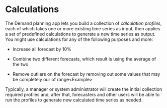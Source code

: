 ﻿# Calculations

The Demand planning app lets you build a collection of *calculation profiles*, each of which takes one or more existing time series as input, then applies a set of predefined calculations to generate a new time series as output. You might use calculations for any of the following purposes and more:

-   Increase all forecast by 10%

-   Combine two different forecasts, which result is using the average of the two

-   Remove outliers on the forecast by removing out some values that may be completely our of range&lt;Example&gt;

Typically, a manager or system administrator will create the initial collection required profiles and, after that, forecasters and other users will be able to run the profiles to generate new calculated time series as needed.

